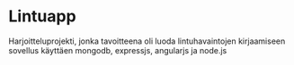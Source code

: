 # Lintuapp

Harjoitteluprojekti, jonka tavoitteena oli luoda lintuhavaintojen kirjaamiseen sovellus käyttäen mongodb, expressjs, angularjs ja node.js
